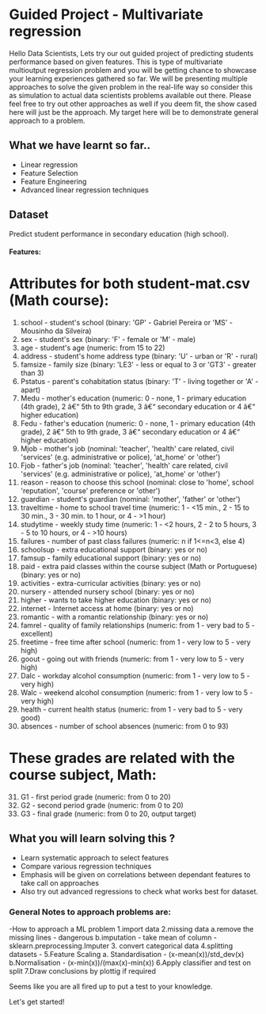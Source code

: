 # Guided Project - Multivariate regression
Hello Data Scientists,
Lets try our out guided project of predicting students performance based on given features.
This is type of multivariate multioutput regression problem and you will be getting chance to showcase your learning experiences gathered so far.
We will be presenting multiple approaches to solve the given problem in the real-life way so consider this as simulation to actual data scientists problems available out there.
Please feel free to try out other approaches as well if you deem fit, the show cased here will just be the approach.
My target here will be  to demonstrate general approach to a problem.
## What we have learnt so far..

- Linear regression
- Feature Selection
- Feature Engineering
- Advanced linear regression techniques

## Dataset
Predict student performance in secondary education (high school).


#### Features:

# Attributes for both student-mat.csv (Math course):
1. school - student's school (binary: 'GP' - Gabriel Pereira or 'MS' - Mousinho da Silveira) 
2. sex - student's sex (binary: 'F' - female or 'M' - male) 
3. age - student's age (numeric: from 15 to 22) 
4. address - student's home address type (binary: 'U' - urban or 'R' - rural) 
5. famsize - family size (binary: 'LE3' - less or equal to 3 or 'GT3' - greater than 3) 
6. Pstatus - parent's cohabitation status (binary: 'T' - living together or 'A' - apart) 
7. Medu - mother's education (numeric: 0 - none, 1 - primary education (4th grade), 2 â€“ 5th to 9th grade, 3 â€“ secondary education or 4 â€“ higher education) 
8. Fedu - father's education (numeric: 0 - none, 1 - primary education (4th grade), 2 â€“ 5th to 9th grade, 3 â€“ secondary education or 4 â€“ higher education) 
9. Mjob - mother's job (nominal: 'teacher', 'health' care related, civil 'services' (e.g. administrative or police), 'at_home' or 'other') 
10. Fjob - father's job (nominal: 'teacher', 'health' care related, civil 'services' (e.g. administrative or police), 'at_home' or 'other') 
11. reason - reason to choose this school (nominal: close to 'home', school 'reputation', 'course' preference or 'other') 
12. guardian - student's guardian (nominal: 'mother', 'father' or 'other') 
13. traveltime - home to school travel time (numeric: 1 - <15 min., 2 - 15 to 30 min., 3 - 30 min. to 1 hour, or 4 - >1 hour) 
14. studytime - weekly study time (numeric: 1 - <2 hours, 2 - 2 to 5 hours, 3 - 5 to 10 hours, or 4 - >10 hours) 
15. failures - number of past class failures (numeric: n if 1<=n<3, else 4) 
16. schoolsup - extra educational support (binary: yes or no) 
17. famsup - family educational support (binary: yes or no) 
18. paid - extra paid classes within the course subject (Math or Portuguese) (binary: yes or no) 
19. activities - extra-curricular activities (binary: yes or no) 
20. nursery - attended nursery school (binary: yes or no) 
21. higher - wants to take higher education (binary: yes or no) 
22. internet - Internet access at home (binary: yes or no) 
23. romantic - with a romantic relationship (binary: yes or no) 
24. famrel - quality of family relationships (numeric: from 1 - very bad to 5 - excellent) 
25. freetime - free time after school (numeric: from 1 - very low to 5 - very high) 
26. goout - going out with friends (numeric: from 1 - very low to 5 - very high) 
27. Dalc - workday alcohol consumption (numeric: from 1 - very low to 5 - very high) 
28. Walc - weekend alcohol consumption (numeric: from 1 - very low to 5 - very high) 
29. health - current health status (numeric: from 1 - very bad to 5 - very good) 
30. absences - number of school absences (numeric: from 0 to 93) 

# These grades are related with the course subject, Math: 
31. G1 - first period grade (numeric: from 0 to 20) 
31. G2 - second period grade (numeric: from 0 to 20) 
32. G3 - final grade (numeric: from 0 to 20, output target)

## What you will learn solving this ?

- Learn systematic approach to select features
- Compare various regression techniques
- Emphasis will be given on correlations between dependant features to take call on approaches
- Also try out advanced regressions to check what works best for dataset. 


### General Notes to approach problems are:
-How to approach a ML problem
    1.import data
    2.missing data
        a.remove the missing lines - dangerous
        b.imputation - take mean of column - sklearn.preprocessing.Imputer
    3. convert categorical data	
    4.splitting datasets - 
    5.Feature Scaling
        a. Standardisation - (x-mean(x))/std_dev(x) 
        b.Normalisation		 - (x-min(x))/(max(x)-min(x))
    6.Apply classifier and test on split
    7.Draw conclusions by plottig if required	

Seems like you are all fired up to put a test to your knowledge.

Let's get started!
